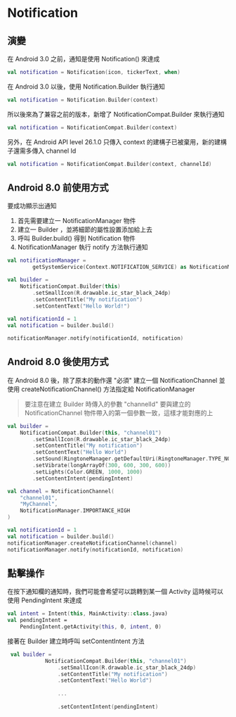 Notification
===


## 演變
 在 Android 3.0 之前，通知是使用 Notification() 來達成
 ```kotlin
 val notification = Notification(icon, tickerText, when)
 ```
 在 Android 3.0 以後，使用 Notification.Builder 執行通知
 ```kotlin
 val notification = Notification.Builder(context)
 ```
 所以後來為了兼容之前的版本，新增了 NotificationCompat.Builder 來執行通知
 ```kotlin
val notification = NotificationCompat.Builder(context)
 ```
 另外，在 Android API level 26.1.0 只傳入 context 的建構子已被棄用，新的建構子還需多傳入 channel Id
```kotlin
val notification = NotificationCompat.Builder(context, channelId)
 ```
 
## Android 8.0 前使用方式

要成功顯示出通知
1. 首先需要建立一 NotificationManager 物件
2. 建立一 Builder ，並將細節的屬性設置添加給上去
3. 呼叫 Builder.build() 得到 Notification 物件
4. NotificationManager 執行 notify 方法執行通知
```kotlin
val notificationManager =
        getSystemService(Context.NOTIFICATION_SERVICE) as NotificationManager

val builder =
    NotificationCompat.Builder(this)
        .setSmallIcon(R.drawable.ic_star_black_24dp)
        .setContentTitle("My notification")
        .setContentText("Hello World!")
        
val notificationId = 1
val notification = builder.build()

notificationManager.notify(notificationId, notification)
```

## Android 8.0 後使用方式
在 Android 8.0 後，除了原本的動作還 "必須" 建立一個 NotificationChannel 並使用 createNotificationChannel() 方法指定給 NotificationManager
>要注意在建立 Builder 時傳入的參數 "channelId" 要與建立的 NotificationChannel 物件帶入的第一個參數一致，這樣才能對應的上


```kotlin
val builder =
    NotificationCompat.Builder(this, "channel01")
        .setSmallIcon(R.drawable.ic_star_black_24dp)
        .setContentTitle("My notification")
        .setContentText("Hello World")
        .setSound(RingtoneManager.getDefaultUri(RingtoneManager.TYPE_NOTIFICATION))
        .setVibrate(longArrayOf(300, 600, 300, 600))
        .setLights(Color.GREEN, 1000, 1000)
        .setContentIntent(pendingIntent)

val channel = NotificationChannel(
    "channel01",
    "MyChannel",
    NotificationManager.IMPORTANCE_HIGH
)

val notificationId = 1
val notification = builder.build()
notificationManager.createNotificationChannel(channel)
notificationManager.notify(notificationId, notification)
```

## 點擊操作
在按下通知欄的通知時，我們可能會希望可以跳轉到某一個 Activity
這時候可以使用 PendingIntent 來達成
```kotlin
val intent = Intent(this, MainActivity::class.java)
val pendingIntent =
    PendingIntent.getActivity(this, 0, intent, 0)

```
接著在 Builder 建立時呼叫 setContentIntent 方法
```kotlin
 val builder =
            NotificationCompat.Builder(this, "channel01")
                .setSmallIcon(R.drawable.ic_star_black_24dp)
                .setContentTitle("My notification")
                .setContentText("Hello World")
                
                ...
                
                .setContentIntent(pendingIntent)
```